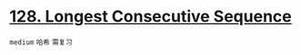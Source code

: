 # [128. Longest Consecutive Sequence](https://leetcode.com/problems/longest-consecutive-sequence/)


`medium` `哈希` `需复习`